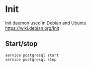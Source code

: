 Init
====

Init daemon used in Debian and Ubuntu  
<https://wiki.debian.org/Init>

Start/stop
----------

    service postgresql start
    service postgresql stop
